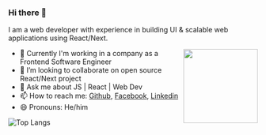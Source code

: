 ### Hi there 👋

I am a web developer with experience in building UI & scalable web applications using React/Next.

<img align ="right" src = "https://github.com/TheAlphamerc/TheAlphamerc/assets/37103237/71528b45-2d50-4b5c-a5dc-67ba5242617a" width="150" height="150">



- 🔭 Currently I'm working in a company as a Frontend Software Engineer
- 👯 I’m looking to collaborate on open source React/Next project
- 💬 Ask me about JS | React | Web Dev
- 📫 How to reach me: [Github](https://github.com/akbivash), [Facebook](https://facebook.com/akbivash), [Linkedin](https://www.linkedin.com/in/akbivash/)
- 😄 Pronouns:  He/him


![Top Langs](https://github-readme-stats.vercel.app/api/top-langs/?username=dipshikha-adhikari&hide_progress=true)
